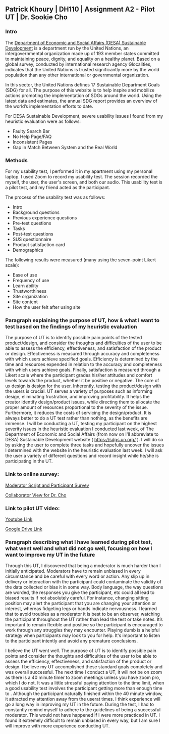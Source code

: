 ## Patrick Khoury | DH110 | Assignment A2 - Pilot UT | Dr. Sookie Cho

### Intro 
The [Department of Economic and Social Affairs (DESA) Sustainable Development](https://sdgs.un.org/) is a department run by the United Nations, an intergovernmental organization made up of 193 member states committed to maintaining peace, dignity, and equality on a healthy planet. Based on a global survey, conducted by international research agency Glocalities, indicates that the United Nations is trusted significantly more by the world population than any other international or governmental organization.

In this sector, the United Nations defines 17 Sustainable Department Goals (SDG) for all. The purpose of this website is to help inspire and mobilize actions promoting the implementation of SDGs around the world. Using the latest data and estimates, the annual SDG report provides an overview of the world’s implementation efforts to date.

For DESA Sustainable Development, severe usability issues I found from my heuristic evaluation were as follows:
- Faulty Search Bar
- No Help Page/FAQ
- Inconsistent Pages
- Gap in Match Between System and the Real World

### Methods

For my usability test, I performed it in my apartment using my personal laptop. I used Zoom to record my usability test. The session recorded the myself, the user, the user's screen, and both our audio. This usability test is a pilot test, and my friend acted as the participant.

The process of the usability test was as follows:

- Intro
- Background questions
- Previous experience questions
- Pre-test questions
- Tasks
- Post-test questions
- SUS questionnaire
- Product satisfaction card
- Demographics

The following results were measured (many using the seven-point Likert scale):

- Ease of use
- Frequency of use
- Learn ability
- Trustworthiness
- Site organization
- Site content
- How the user felt after using site

### Paragraph explaining the purpose of UT, how & what I want to test based on the findings of my heuristic evaluation

The purpose of UT is to identify possible pain points of the tested product/design, and consider the thoughts and difficulties of the user to be able to assess the efficiency, effectiveness, and satisfaction of the product or design. Effectiveness is measured through accuracy and completeness with which users achieve specified goals. Efficiency is determined by the time and resources expended in relation to the accuracy and completeness with which users achieve goals. Finally, satisfaction is measured through a Likert scale where the participant grades his/her attitudes and comfort levels towards the product, whether it be positive or negative. The core of ux design is design for the user. Inherently, testing the product/design with the users is crucial. UT serves a variety of purposes such as informing design, eliminating frustration, and improving profitability. It helps the creator identify design/product issues, while directing them to allocate the proper amount of resources proportional to the severity of the issue. Furthermore, it reduces the costs of servicing the design/product. It is always better to do a UT test rather than nothing, as the benefits are immense. I will be conducting a UT, testing my participant on the highest severity issues in the heuristic evaluation I conducted last week, of The Department of Economic and Social Affairs (from now on I'll abbreviate to DESA) Sustainable Development website ( https://sdgs.un.org/ ). I will do so by asking the user to complete three tasks and hopefully uncover the issues I determined with the website in the heuristic evaluation last week. I will ask the user a variety of different questions and record insight while he/she is participating in the UT. 


### Link to online survey:

[Moderator Script and Participant Survey](https://docs.google.com/forms/d/e/1FAIpQLSfsuEhaCOmYYU27fxbJnBUxGWZ8s4q4AER4zsILIpnkA0vYSw/viewform?usp=sharing)

[Collaborator View for Dr. Cho](https://docs.google.com/forms/d/1IMpxrTO5W5zfhciXYe9-8c_dK2U9DyDufTRhsYFrSrU/edit)

### Link to pilot UT video:

[Youtube Link](https://youtu.be/_sK8qYZVGpk)

[Google Drive Link](https://drive.google.com/file/d/1JKIkBLc0IrmFjmH_Qzn_EVcD-fUfoW7C/view?usp=sharing)

### Paragraph describing what I have learned during pilot test, what went well and what did not go well, focusing on how I want to improve my UT in the future

Through this UT, I discovered that being a moderator is much harder than I initially anticipated. Moderators have to remain unbiased in every circumstance and be careful with every word or action. Any slip up in delivery or interaction with the participant could contaminate the validity of the data collected or bias it in some way. Body language, the way questions are worded, the responses you give the participant, etc could all lead to biased results if not absolutely careful. For instance, changing sitting position may alert the participant that you are changing your attention or interest, whereas fidgeting legs or hands indicate nervousness. I learned that to avoid troubles as a moderator it is best to be an observer, watching the participant throughout the UT rather than lead the test or take notes. It’s important to remain flexible and positive so the participant is encouraged to work through any struggles they may encounter. Playing dumb is a helpful strategy when participants may look to you for help. It's important to listen to the participant intently and avoid any premature conclusions. 

I believe the UT went well. The purpose of UT is to identify possible pain points and consider the thoughts and difficulties of the user to be able to assess the efficiency, effectiveness, and satisfaction of the product or design. I believe my UT accomplished these standard goals completely and was overall successful. The next time I conduct a UT, it will not be on zoom as there is a 40 minute timer to zoom meetings unless you have zoom pro, which I do not. It was a little stressful paying attention to the time limit, when a good usability test involves the participant getting more than enough time to . Although the participant naturally finished within the 40 minute window, it attracted my attention away from the userat times. I think experience will go a long way in improving my UT in the future. During the test, I had to constantly remind myself to adhere to the guidelines of being a successful moderator. This would not have happened if I were more practiced in UT. I found it extremely difficult to remain unbiased in every way, but I am sure I will improve with more experience conducting UT.


